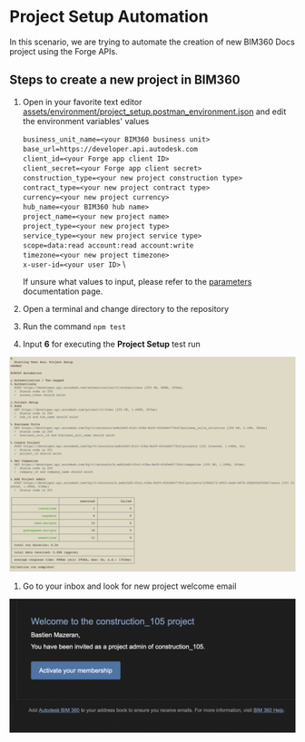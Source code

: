 # Project Setup Automation

In this scenario, we are trying to automate the creation of new BIM360 Docs project using the Forge APIs.

## Steps to create a new project in BIM360

1. Open in your favorite text editor [assets/environment/project_setup.postman_environment.json](../assets/environment/project_setup.postman_environment.json) and edit the environment variables' values

    ```business_unit_name=<your BIM360 business unit>``` \
    ```base_url=https://developer.api.autodesk.com``` \
    ```client_id=<your Forge app client ID>``` \
    ```client_secret=<your Forge app client secret>``` \
    ```construction_type=<your new project construction type>``` \
    ```contract_type=<your new project contract type>``` \
    ```currency=<your new project currency>``` \
    ```hub_name=<your BIM360 hub name>``` \
    ```project_name=<your new project name>``` \
    ```project_type=<your new project type>``` \
    ```service_type=<your new project service type>``` \
    ```scope=data:read account:read account:write``` \
    ```timezone=<your new project timezone>``` \
    ```x-user-id=<your user ID>``` \

   If unsure what values to input, please refer to the [parameters](https://forge.autodesk.com/en/docs/bim360/v1/overview/parameters/) documentation page.

1. Open a terminal and change directory to the repository

1. Run the command `npm test`

1. Input **6** for executing the **Project Setup** test run

![Project Setup](./media/newman_project_setup.png)

1. Go to your inbox and look for new project welcome email

![Welcome Email](./media/result_project_setup.png)
